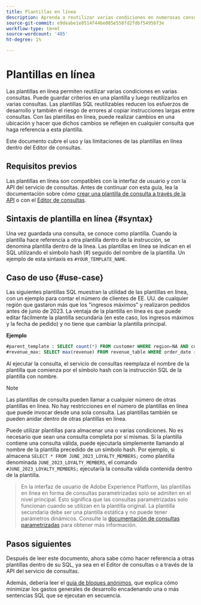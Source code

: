 ```yaml
---
title: Plantillas en línea
description: Aprenda a reutilizar varias condiciones en numerosas consultas con plantillas en línea.
source-git-commit: e9deabe1e0514f44be085e558fd2fdbf54956f3e
workflow-type: tm+mt
source-wordcount: '485'
ht-degree: 1%

---
```


# Plantillas en línea

Las plantillas en línea permiten reutilizar varias condiciones en varias consultas. Puede guardar criterios en una plantilla y luego reutilizarlos en varias consultas. Las plantillas SQL reutilizables reducen los esfuerzos de desarrollo y también el riesgo de errores al copiar instrucciones largas entre consultas. Con las plantillas en línea, puede realizar cambios en una ubicación y hacer que dichos cambios se reflejen en cualquier consulta que haga referencia a esta plantilla.

Este documento cubre el uso y las limitaciones de las plantillas en línea dentro del Editor de consultas.

## Requisitos previos

Las plantillas en línea son compatibles con la interfaz de usuario y con la API del servicio de consultas. Antes de continuar con esta guía, lea la documentación sobre cómo [crear una plantilla de consulta a través de la API](../api/query-templates.md#create-a-query-template) o con el [Editor de consultas](../ui/user-guide.md#query-authoring).

## Sintaxis de plantilla en línea {#syntax}

Una vez guardada una consulta, se conoce como plantilla. Cuando la plantilla hace referencia a otra plantilla dentro de la instrucción, se denomina plantilla dentro de la línea. Las plantillas en línea se indican en el SQL utilizando el símbolo hash (#) seguido del nombre de la plantilla. Un ejemplo de esta sintaxis es `#YOUR_TEMPLATE_NAME`.

## Caso de uso {#use-case}

Las siguientes plantillas SQL muestran la utilidad de las plantillas en línea, con un ejemplo para contar el número de clientes de EE. UU. de cualquier región que gastaron más que los &quot;ingresos máximos&quot; y realizaron pedidos antes de junio de 2023. La ventaja de la plantilla en línea es que puede editar fácilmente la plantilla secundaria (en este caso, los ingresos máximos y la fecha de pedido) y no tiene que cambiar la plantilla principal.

**Ejemplo**

```sql
#parent_template : SELECT count(*) FROM customer WHERE region=NA AND country=US AND revenue > #revenue_max
#revenue_max: SELECT max(revenue) FROM revenue_table WHERE order_date > '01-06-2023'
```

Al ejecutar la consulta, el servicio de consultas reemplaza el nombre de la plantilla que comienza por el símbolo hash con la instrucción SQL de la plantilla con nombre.

>[!NOTE]
>
>Las plantillas de consulta pueden llamar a cualquier número de otras plantillas en línea. No hay restricciones en el número de plantillas en línea que puede invocar desde una sola consulta. Las plantillas también se pueden anidar dentro de otras plantillas en línea.

Puede utilizar plantillas para almacenar una o varias condiciones. No es necesario que sean una consulta completa por sí mismas. Si la plantilla contiene una consulta válida, puede ejecutarla simplemente llamando al nombre de la plantilla precedido de un símbolo hash. Por ejemplo, si almacena `SELECT * FROM JUNE_2023_LOYALTY_MEMBERS;` como plantilla denominada `JUNE_2023_LOYALTY_MEMBERS`, el comando  `#JUNE_2023_LOYALTY_MEMBERS;` ejecutaría la consulta válida contenida dentro de la plantilla.

>
>
>En la interfaz de usuario de Adobe Experience Platform, las plantillas en línea en forma de consultas parametrizadas solo se admiten en el nivel principal. Esto significa que las consultas parametrizadas solo funcionan cuando se utilizan en la plantilla original. La plantilla secundaria debe ser una plantilla estática y no puede tener parámetros dinámicos. Consulte la [documentación de consultas parametrizadas](../ui/parameterized-queries.md) para obtener más información.

## Pasos siguientes

Después de leer este documento, ahora sabe cómo hacer referencia a otras plantillas dentro de su SQL, ya sea en el Editor de consultas o a través de la API del servicio de consultas.

Además, debería leer el [guía de bloques anónimos](./anonymous-block.md), que explica cómo minimizar los gastos generales de desarrollo encadenando una o más sentencias SQL que se ejecutan en secuencia.
